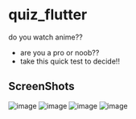 # quiz_flutter

do you watch anime??

- are you a pro or noob??
- take this quick test to decide!!

## ScreenShots
![image](https://github.com/rohit-sama/sawal-jwab_flutter/assets/112627630/93da5916-9eb2-406e-a67e-65a34e0b9036)
![image](https://github.com/rohit-sama/sawal-jwab_flutter/assets/112627630/5e7561d9-a7ca-4dfe-bbd8-2092be4d5ccc)
![image](https://github.com/rohit-sama/sawal-jwab_flutter/assets/112627630/d675f23b-ec93-440c-9f7f-83db05b87e8d)
![image](https://github.com/rohit-sama/sawal-jwab_flutter/assets/112627630/3f43132f-2f19-41d8-a38f-c3b5c9a9a656)
